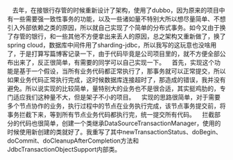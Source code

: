     去年，在接银行存管的时候重新设计了架构，使用了dubbo，因为原来的项目中有一些需要强一致性事务的功能，以及一些诸如量不特别大所以想尽量简单、不想引入外部依赖之类的原因，所以就自己实现了个简单的分布式事务。如今又由于换了存管的银行，和一些其他不方便拿出来丢人的原因，总之架构又重新做了，换了spring cloud，数据库中间件用了sharding-jdbc，所以我写的这玩意也没啥用了，于是打算写篇博客记录一下，由于代码毕竟是公司项目里的，就不方便全部公布出来了，反正很简单，有需要的同学可以自己实现一下。
    首先，实现这个功能是基于一个假设，当所有业务代码都正常执行了，那事务就可以正常提交，所以如果业务代码正常执行完成，这时候数据库连接超时了，那造成的错误，我并没有避免。所以说实现的比较简单，量特别大的业务也不是很合适，其实挺鸡肋的，专门适应我们这种量不大，但是架子不小的项目。
    实现的思路很简单，对于需要多个节点协作的业务，执行过程中的节点在业务执行完成，该节点事务提交前，将事务拦截下来，等到所有节点业务代码都执行完，统一提交所有代码。
    拦截部分的代码也很简单，创建一个类继承DataSourceTransactionManager，使用的时候使用新创建的类就好了。我重写了其中newTransactionStatus、doBegin、doCommit、doCleanupAfterCompletion方法和JdbcTransactionObjectSupport内部类。
    
